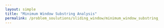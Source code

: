 ```yaml
---
layout: simple
title: "Minimum Window Substring Analysis"
permalink: /problem_soulutions/sliding_window/minimum_window_substring_analysis/
---
```



 